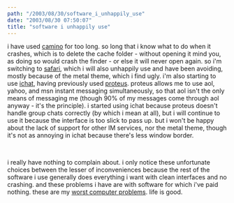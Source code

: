 ```yaml
---
path: "/2003/08/30/software_i_unhappily_use" 
date: "2003/08/30 07:50:07" 
title: "software i unhappily use" 
---
```

<p>i have used <a href="http://www.mozilla.org/projects/camino/">camino</a> for too long. so long that i know what to do when it crashes, which is to delete the cache folder - without opening it mind you, as doing so would crash the finder - or else it will never open again. so i'm switching to <a href="http://www.apple.com/safari/">safari</a>, which i will also unhappily use and have been avoiding, mostly because of the metal theme, which i find ugly. i'm also starting to use <a href="">ichat</a>, having previously used <a href="http://www.indigofield.com/">proteus</a>. proteus allows me to use aol, yahoo, and msn instant messaging simultaneously, so that aol isn't the only means of messaging me (though 90% of my messages come through aol anyway - it's the principle). i started using ichat because proteus doesn't handle group chats correctly (by which i mean at all), but i will continue to use it because the interface is too slick to pass up. but i won't be happy about the lack of support for other IM services, nor the metal theme, though it's not as annoying in ichat because there's less window border.</p><br><p>i really have nothing to complain about. i only notice these unfortunate choices between the lesser of inconveniences because the rest of the software i use generally does everything i want with clean interfaces and no crashing. and these problems i have are with software for which i've paid nothing. these are my <a href="http://www.pcworld.com/resource/browse/0,cat,1223,sortIdx,1,00.asp">worst computer problems</a>. life is good.</p>